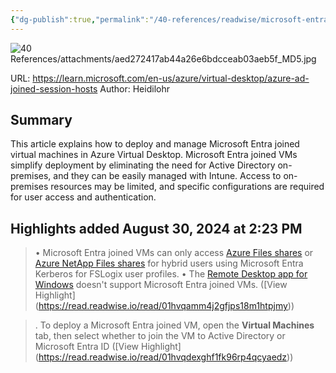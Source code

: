 ```yaml
---
{"dg-publish":true,"permalink":"/40-references/readwise/microsoft-entra-joined-session-hosts-in-azure-virtual-desktop/","tags":["rw/articles"]}
---
```


![40 References/attachments/aed272417ab44a26e6bdcceab03aeb5f_MD5.jpg](/img/user/40%20References/attachments/aed272417ab44a26e6bdcceab03aeb5f_MD5.jpg)
  
URL: https://learn.microsoft.com/en-us/azure/virtual-desktop/azure-ad-joined-session-hosts
Author: Heidilohr

## Summary

This article explains how to deploy and manage Microsoft Entra joined virtual machines in Azure Virtual Desktop. Microsoft Entra joined VMs simplify deployment by eliminating the need for Active Directory on-premises, and they can be easily managed with Intune. Access to on-premises resources may be limited, and specific configurations are required for user access and authentication.

## Highlights added August 30, 2024 at 2:23 PM
>• Microsoft Entra joined VMs can only access [Azure Files shares](https://learn.microsoft.com/en-us/azure/virtual-desktop/azure-ad-joined-session-hosts/create-profile-container-azure-ad) or [Azure NetApp Files shares](https://learn.microsoft.com/en-us/azure/virtual-desktop/azure-ad-joined-session-hosts/create-fslogix-profile-container) for hybrid users using Microsoft Entra Kerberos for FSLogix user profiles.
>• The [Remote Desktop app for Windows](https://learn.microsoft.com/en-us/azure/virtual-desktop/azure-ad-joined-session-hosts/users/connect-microsoft-store) doesn't support Microsoft Entra joined VMs. ([View Highlight] (https://read.readwise.io/read/01hvqamm4j2gfjps18m1htpjmy))


>. To deploy a Microsoft Entra joined VM, open the **Virtual Machines** tab, then select whether to join the VM to Active Directory or Microsoft Entra ID ([View Highlight] (https://read.readwise.io/read/01hvqdexghf1fk96rp4qcyaedz))


